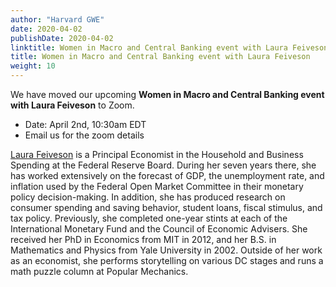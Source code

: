```yaml
---
author: "Harvard GWE"
date: 2020-04-02
publishDate: 2020-04-02
linktitle: Women in Macro and Central Banking event with Laura Feiveson 
title: Women in Macro and Central Banking event with Laura Feiveson
weight: 10
---
```


We have moved our upcoming **Women in Macro and Central Banking event with Laura Feiveson** to Zoom.

- Date: April 2nd, 10:30am EDT 
- Email us for the zoom details 

[Laura Feiveson](https://www.federalreserve.gov/econres/laura-j-feiveson.htm) is a Principal Economist in the Household and Business Spending at the Federal Reserve Board.  During her seven years there, she has worked extensively on the forecast of GDP, the unemployment rate, and inflation used by the Federal Open Market Committee in their monetary policy decision-making. In addition, she has produced research on consumer spending and saving behavior, student loans, fiscal stimulus, and tax policy. Previously, she completed one-year stints at each of the International Monetary Fund and the Council of Economic Advisers. She received her PhD in Economics from MIT in 2012, and her B.S. in Mathematics and Physics from Yale University in 2002. Outside of her work as an economist, she performs storytelling on various DC stages and runs a math puzzle column at Popular Mechanics. 